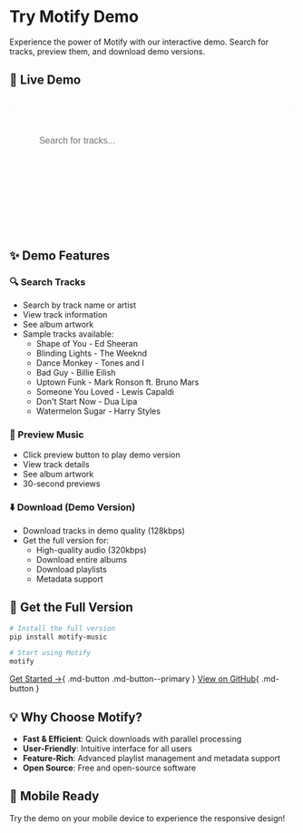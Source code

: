 # Try Motify Demo

Experience the power of Motify with our interactive demo. Search for tracks, preview them, and download demo versions.

## 🎵 Live Demo

<div class="demo-container">
  <div class="search-section">
    <div class="search-box">
      <input type="text" id="search-input" placeholder="Search for tracks..." class="search-input">
      <button id="search-button" class="search-button">
        <span class="demo-icon">🔍</span> Search
      </button>
    </div>
  </div>
  
  <div id="search-results" class="search-results">
    <!-- Search results will appear here -->
  </div>
  
  <div id="preview-player" class="preview-player">
    <!-- Preview player will appear here -->
  </div>
</div>

<script>
// Debug message to verify script loading
console.log('Demo page loaded');
</script>

<script src="assets/javascripts/demo.js"></script>

## ✨ Demo Features

<div class="grid features" markdown>

### 🔍 Search Tracks
- Search by track name or artist
- View track information
- See album artwork
- Sample tracks available:
  - Shape of You - Ed Sheeran
  - Blinding Lights - The Weeknd
  - Dance Monkey - Tones and I
  - Bad Guy - Billie Eilish
  - Uptown Funk - Mark Ronson ft. Bruno Mars
  - Someone You Loved - Lewis Capaldi
  - Don't Start Now - Dua Lipa
  - Watermelon Sugar - Harry Styles

### 🎵 Preview Music
- Click preview button to play demo version
- View track details
- See album artwork
- 30-second previews

### ⬇️ Download (Demo Version)
- Download tracks in demo quality (128kbps)
- Get the full version for:
  - High-quality audio (320kbps)
  - Download entire albums
  - Download playlists
  - Metadata support

</div>

## 🚀 Get the Full Version

```bash
# Install the full version
pip install motify-music

# Start using Motify
motify
```

[Get Started →](installation.md){ .md-button .md-button--primary }
[View on GitHub](https://github.com/mosh3eb/motify){ .md-button }

## 💡 Why Choose Motify?

- **Fast & Efficient**: Quick downloads with parallel processing
- **User-Friendly**: Intuitive interface for all users
- **Feature-Rich**: Advanced playlist management and metadata support
- **Open Source**: Free and open-source software

## 📱 Mobile Ready

Try the demo on your mobile device to experience the responsive design!

<style>
.demo-container {
  background: var(--md-card-bg-color);
  border-radius: var(--md-card-radius);
  padding: 2rem;
  margin: 2rem 0;
  border: 1px solid rgba(255, 255, 255, 0.1);
  backdrop-filter: blur(10px);
  -webkit-backdrop-filter: blur(10px);
}

.search-section {
  margin-bottom: 2rem;
}

.search-box {
  display: flex;
  gap: 1rem;
  max-width: 600px;
  margin: 0 auto;
}

.search-input {
  flex: 1;
  padding: 0.8rem 1.2rem;
  border: 2px solid var(--md-primary-fg-color);
  border-radius: 25px;
  font-size: 1rem;
  background: var(--md-default-bg-color);
  color: var(--md-default-fg-color);
}

.search-button {
  background: var(--md-primary-fg-color);
  color: white;
  border: none;
  padding: 0.8rem 1.5rem;
  border-radius: 25px;
  cursor: pointer;
  font-weight: 600;
  display: flex;
  align-items: center;
  gap: 0.5rem;
  transition: all 0.3s ease;
}

.search-button:hover {
  transform: translateY(-2px);
  box-shadow: 0 4px 12px rgba(0,0,0,0.15);
}

.search-results {
  display: flex;
  flex-direction: column;
  gap: 1rem;
  margin-top: 2rem;
}

.track-item {
  display: flex;
  align-items: center;
  gap: 1rem;
  padding: 1rem;
  background: var(--md-default-bg-color);
  border-radius: var(--md-card-radius);
  transition: all 0.3s ease;
}

.track-item:hover {
  transform: translateY(-2px);
  box-shadow: 0 4px 12px rgba(0,0,0,0.15);
}

.track-image {
  width: 60px;
  height: 60px;
  border-radius: 8px;
  object-fit: cover;
}

.track-info {
  flex: 1;
}

.track-info h3 {
  margin: 0;
  color: var(--md-primary-fg-color);
}

.track-info p {
  margin: 0.5rem 0 0;
  opacity: 0.8;
}

.track-actions {
  display: flex;
  gap: 0.5rem;
}

.preview-button,
.download-button {
  background: var(--md-primary-fg-color);
  color: white;
  border: none;
  padding: 0.6rem 1rem;
  border-radius: 20px;
  cursor: pointer;
  font-weight: 600;
  display: flex;
  align-items: center;
  gap: 0.5rem;
  transition: all 0.3s ease;
}

.preview-button:hover,
.download-button:hover {
  transform: translateY(-2px);
  box-shadow: 0 4px 12px rgba(0,0,0,0.15);
}

.preview-player {
  margin-top: 2rem;
  padding: 1rem;
  background: var(--md-default-bg-color);
  border-radius: var(--md-card-radius);
  text-align: center;
}

.preview-audio {
  width: 100%;
  max-width: 400px;
  margin: 0 auto;
}

.preview-info {
  margin-top: 1rem;
  color: var(--md-primary-fg-color);
}

.preview-info h4 {
  margin: 0;
  font-size: 1.1rem;
}

.demo-icon {
  font-size: 1.2rem;
}

.demo-message {
  position: fixed;
  bottom: 2rem;
  left: 50%;
  transform: translateX(-50%);
  background: var(--md-primary-fg-color);
  color: white;
  padding: 1rem 2rem;
  border-radius: 25px;
  font-weight: 600;
  animation: slideUp 0.3s ease-out;
  z-index: 1000;
}

.loading {
  text-align: center;
  padding: 2rem;
  color: var(--md-primary-fg-color);
  font-weight: 600;
}

.error {
  text-align: center;
  padding: 2rem;
  color: #ff4444;
  font-weight: 600;
}

@keyframes slideUp {
  from {
    transform: translate(-50%, 100%);
    opacity: 0;
  }
  to {
    transform: translate(-50%, 0);
    opacity: 1;
  }
}

@media screen and (max-width: 480px) {
  .demo-container {
    padding: 1rem;
  }
  
  .search-box {
    flex-direction: column;
  }
  
  .search-button {
    width: 100%;
    justify-content: center;
  }
  
  .track-item {
    flex-direction: column;
    text-align: center;
  }
  
  .track-actions {
    width: 100%;
    justify-content: center;
  }
  
  .preview-audio {
    width: 100%;
  }
}
</style> 